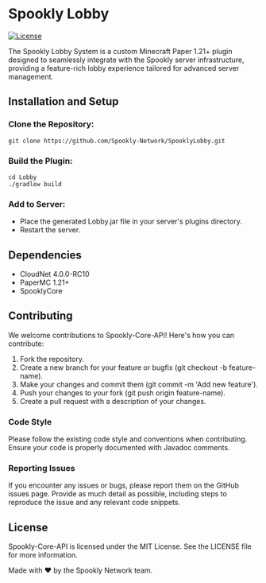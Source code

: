 # Spookly Lobby

[![License](https://img.shields.io/badge/license-MIT-green)](LICENSE)

The Spookly Lobby System is a custom Minecraft Paper 1.21+ plugin designed to seamlessly integrate with the Spookly server infrastructure, providing a feature-rich lobby experience tailored for advanced server management.

## Installation and Setup
### Clone the Repository:
```shell
git clone https://github.com/Spookly-Network/SpooklyLobby.git
```

### Build the Plugin:
```shell
cd Lobby
./gradlew build
```

### Add to Server:
- Place the generated Lobby.jar file in your server's plugins directory.
- Restart the server.

## Dependencies
- CloudNet 4.0.0-RC10
- PaperMC 1.21+
- SpooklyCore

## Contributing
We welcome contributions to Spookly-Core-API! Here's how you can contribute:

1. Fork the repository.
2. Create a new branch for your feature or bugfix (git checkout -b feature-name).
3. Make your changes and commit them (git commit -m 'Add new feature').
4. Push your changes to your fork (git push origin feature-name).
5. Create a pull request with a description of your changes.

### Code Style
Please follow the existing code style and conventions when contributing. Ensure your code is properly documented with Javadoc comments.

### Reporting Issues
If you encounter any issues or bugs, please report them on the GitHub issues page. Provide as much detail as possible, including steps to reproduce the issue and any relevant code snippets.

## License
Spookly-Core-API is licensed under the MIT License. See the LICENSE file for more information.

Made with ❤️ by the Spookly Network team.